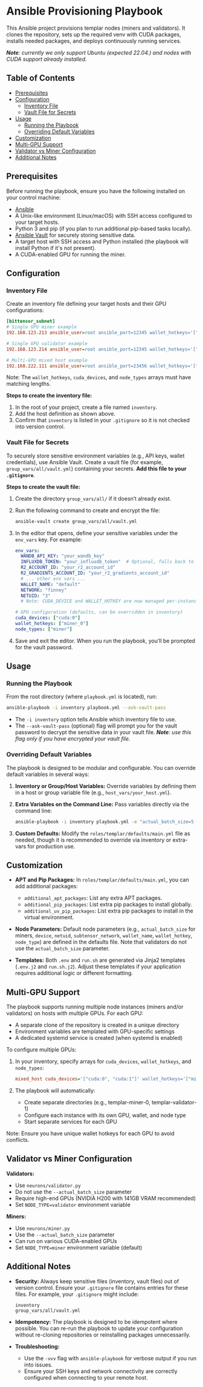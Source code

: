 # Ansible Provisioning Playbook

This Ansible project provisions templar nodes (miners and validators). It clones
the repository, sets up the required venv with CUDA packages, installs needed
packages, and deploys continuously running services.

_**Note**: currently we only support Ubuntu (expected 22.04.) and nodes with CUDA support already installed._

## Table of Contents

- [Prerequisites](#prerequisites)
- [Configuration](#configuration)
  - [Inventory File](#inventory-file)
  - [Vault File for Secrets](#vault-file-for-secrets)
- [Usage](#usage)
  - [Running the Playbook](#running-the-playbook)
  - [Overriding Default Variables](#overriding-default-variables)
- [Customization](#customization)
- [Multi-GPU Support](#multi-gpu-support)
- [Validator vs Miner Configuration](#validator-vs-miner-configuration)
- [Additional Notes](#additional-notes)

## Prerequisites

Before running the playbook, ensure you have the following installed on your control machine:

- [Ansible](https://docs.ansible.com/ansible/latest/installation_guide/intro_installation.html)
- A Unix-like environment (Linux/macOS) with SSH access configured to your target hosts.
- Python 3 and pip (if you plan to run additional pip-based tasks locally).
- [Ansible Vault](https://docs.ansible.com/ansible/latest/user_guide/vault.html) for securely storing sensitive data.
- A target host with SSH access and Python installed (the playbook will install Python if it's not present).
- A CUDA-enabled GPU for running the miner.

## Configuration

### Inventory File

Create an inventory file defining your target hosts and their GPU configurations:

```ini
[bittensor_subnet]
# Single GPU miner example
192.168.123.213 ansible_user=root ansible_port=12345 wallet_hotkeys='["miner"]' cuda_devices='["cuda"]' node_types='["miner"]'

# Single GPU validator example
192.168.123.214 ansible_user=root ansible_port=12345 wallet_hotkeys='["validator"]' cuda_devices='["cuda"]' node_types='["validator"]'

# Multi-GPU mixed host example
192.168.222.111 ansible_user=root ansible_port=23456 wallet_hotkeys='["miner_1", "validator_1", "miner_2", "miner_3"]' cuda_devices='["cuda:0", "cuda:1", "cuda:2", "cuda:3"]' node_types='["miner", "validator", "miner", "miner"]'
```

Note: The `wallet_hotkeys`, `cuda_devices`, and `node_types` arrays must have matching lengths.

**Steps to create the inventory file:**

1. In the root of your project, create a file named `inventory`.
2. Add the host definition as shown above.
3. Confirm that `inventory` is listed in your `.gitignore` so it is not checked into version control.

### Vault File for Secrets

To securely store sensitive environment variables (e.g., API keys, wallet credentials), use Ansible Vault. Create a vault file (for example, `group_vars/all/vault.yml`) containing your secrets. **Add this file to your `.gitignore`**.

**Steps to create the vault file:**

1. Create the directory `group_vars/all/` if it doesn’t already exist.

2. Run the following command to create and encrypt the file:

   ```bash
   ansible-vault create group_vars/all/vault.yml
   ```

3. In the editor that opens, define your sensitive variables under the `env_vars` key. For example:

   ```yaml
   env_vars:
     WANDB_API_KEY: "your_wandb_key"
     INFLUXDB_TOKEN: "your_influxdb_token"  # Optional, falls back to default if not provided
     R2_ACCOUNT_ID: "your_r2_account_id"
     R2_GRADIENTS_ACCOUNT_ID: "your_r2_gradients_account_id"
     # ... other env vars ...
     WALLET_NAME: "default"
     NETWORK: "finney"
     NETUID: "3"
     # Note: CUDA_DEVICE and WALLET_HOTKEY are now managed per-instance

   # GPU configuration (defaults, can be overridden in inventory)
   cuda_devices: ["cuda:0"]
   wallet_hotkeys: ["miner_0"]
   node_types: ["miner"]
   ```

4. Save and exit the editor. When you run the playbook, you’ll be prompted for the vault password.

## Usage

### Running the Playbook

From the root directory (where `playbook.yml` is located), run:

```bash
ansible-playbook -i inventory playbook.yml --ask-vault-pass
```

- The `-i inventory` option tells Ansible which inventory file to use.
- The `--ask-vault-pass` (optional) flag will prompt you for the vault password to decrypt the sensitive data in your vault file. _**Note**: use this flag only if you have encrypted your vault file._

### Overriding Default Variables

The playbook is designed to be modular and configurable. You can override default variables in several ways:

1. **Inventory or Group/Host Variables:**
   Override variables by defining them in a host or group variable file (e.g., `host_vars/your_host.yml`).

2. **Extra Variables on the Command Line:**
   Pass variables directly via the command line:

   ```bash
   ansible-playbook -i inventory playbook.yml -e "actual_batch_size=5 wallet_name=default" --ask-vault-pass
   ```

3. **Custom Defaults:**
   Modify the `roles/templar/defaults/main.yml` file as needed, though it is recommended to override via inventory or extra-vars for production use.

## Customization

- **APT and Pip Packages:**
  In `roles/templar/defaults/main.yml`, you can add additional packages:
  - `additional_apt_packages`: List any extra APT packages.
  - `additional_pip_packages`: List extra pip packages to install globally.
  - `additional_uv_pip_packages`: List extra pip packages to install in the virtual environment.

- **Node Parameters:**
  Default node parameters (e.g., `actual_batch_size` for miners, `device`, `netuid`, `subtensor_network`, `wallet_name`, `wallet_hotkey`, `node_type`) are defined in the defaults file. Note that validators do not use the `actual_batch_size` parameter.

- **Templates:**
  Both `.env` and `run.sh` are generated via Jinja2 templates (`.env.j2` and `run.sh.j2`). Adjust these templates if your application requires additional logic or different formatting.

## Multi-GPU Support

The playbook supports running multiple node instances (miners and/or validators)
on hosts with multiple GPUs. For each GPU:

- A separate clone of the repository is created in a unique directory
- Environment variables are templated with GPU-specific settings
- A dedicated systemd service is created (when systemd is enabled)

To configure multiple GPUs:

1. In your inventory, specify arrays for `cuda_devices`, `wallet_hotkeys`, and `node_types`:

   ```ini
   mixed_host cuda_devices='["cuda:0", "cuda:1"]' wallet_hotkeys='["miner_1", "validator_1"]' node_types='["miner", "validator"]'
   ```

2. The playbook will automatically:
   - Create separate directories (e.g., templar-miner-0, templar-validator-1)
   - Configure each instance with its own GPU, wallet, and node type
   - Start separate services for each GPU

Note: Ensure you have unique wallet hotkeys for each GPU to avoid conflicts.

## Validator vs Miner Configuration

**Validators:**
- Use `neurons/validator.py`
- Do not use the `--actual_batch_size` parameter
- Require high-end GPUs (NVIDIA H200 with 141GB VRAM recommended)
- Set `NODE_TYPE=validator` environment variable

**Miners:**
- Use `neurons/miner.py`
- Use the `--actual_batch_size` parameter
- Can run on various CUDA-enabled GPUs
- Set `NODE_TYPE=miner` environment variable (default)

## Additional Notes

- **Security:**
  Always keep sensitive files (inventory, vault files) out of version control. Ensure your `.gitignore` file contains entries for these files. For example, your `.gitignore` might include:

  ```text
  inventory
  group_vars/all/vault.yml
  ```

- **Idempotency:**
  The playbook is designed to be idempotent where possible. You can re-run the playbook to update your configuration without re-cloning repositories or reinstalling packages unnecessarily.

- **Troubleshooting:**
  - Use the `-vvv` flag with `ansible-playbook` for verbose output if you run into issues.
  - Ensure your SSH keys and network connectivity are correctly configured when connecting to your remote host.
